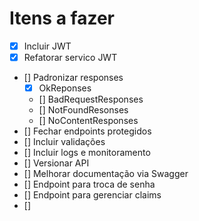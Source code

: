 # Itens a fazer
- [x] Incluir JWT
- [x] Refatorar servico JWT
- [] Padronizar responses
  - [x] OkReponses
  - [] BadRequestResponses
  - [] NotFoundResonses
  - [] NoContentResponses
- [] Fechar endpoints protegidos
- [] Incluir validações
- [] Incluir logs e monitoramento
- [] Versionar API
- [] Melhorar documentação via Swagger
- [] Endpoint para troca de senha
- [] Endpoint para gerenciar claims
- []